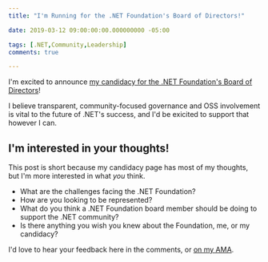 ```yaml
---
title: "I'm Running for the .NET Foundation's Board of Directors!"

date: 2019-03-12 09:00:00:00.000000000 -05:00

tags: [.NET,Community,Leadership]
comments: true

---
```


I'm excited to announce [my candidacy for the .NET Foundation's Board of Directors](https://election.dotnetfoundation.org/campaign-2019/sean-killeen.html)!

I believe transparent, community-focused governance and OSS involvement is vital to the future of .NET's success, and I'd be exicited to support that however I can.

## I'm interested in your thoughts!

This post is short because my candidacy page has most of my thoughts, but I'm more interested in what *you* think.

* What are the challenges facing the .NET Foundation? 
* How are you looking to be represented? 
* What do you think a .NET Foundation board member should be doing to support the .NET community?
* Is there anything you wish you knew about the Foundation, me, or my candidacy?

I'd love to hear your feedback here in the comments, or [on my AMA](https://github.com/SeanKilleen/ama).
